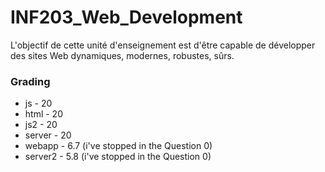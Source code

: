 # INF203_Web_Development
L'objectif de cette unité d'enseignement est d'être capable de développer des sites Web dynamiques, modernes, robustes, sûrs. 

### Grading
- js - 20
- html - 20
- js2	- 20
- server - 20
- webapp - 6.7 (i've stopped in the Question 0)
- server2 - 5.8 (i've stopped in the Question 0)
